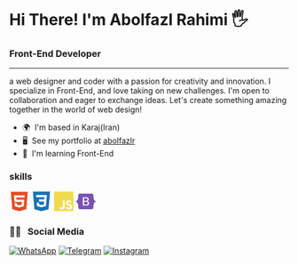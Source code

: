 # Hi There! I'm Abolfazl Rahimi 🖐

### Front-End Developer

---
a web designer and coder with a passion for creativity and innovation. I specialize in Front-End, and love taking on new challenges. I'm open to collaboration and eager to exchange ideas. Let's create something amazing together in the world of web design!

- 🌍  I'm based in Karaj(Iran)
- 🖥️  See my portfolio at [abolfazlr](https://abolfazlr.netlify.app)
- 🧠  I'm learning Front-End


### skills
<div>
  <img src="https://github.com/rahimia2007/rahimia2007/blob/main/html5-colored.svg" width="36" height="36" alt="Javascript" />
  <img src="https://github.com/rahimia2007/rahimia2007/blob/main/css3-colored.svg" width="36" height="36" alt="Javascript" />
  <img src="https://github.com/rahimia2007/rahimia2007/blob/main/javascript-colored.svg" width="36" height="36" alt="Javascript" />
  <img src="https://github.com/rahimia2007/rahimia2007/blob/main/bootstrap-colored.svg" width="36" height="36" alt="Javascript" />
</div>




<h3>👨‍💻 &nbsp; Social Media</h3>

[![WhatsApp](https://img.shields.io/badge/WhatsApp-25D366.svg?logo=whatsapp&logoColor=white)](https://wa.me/989015938070)
[![Telegram](https://img.shields.io/badge/Telegram-184199.svg?logo=telegram&logoColor=white)](https://t.me/rahimia1385)
[![Instagram](https://img.shields.io/badge/instagram-fd1d1d.svg?logo=instagram&logoColor=white)](https://www.instagram.com/rahimi.abolfazl.2007)

